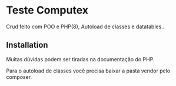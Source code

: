 # Teste Computex

Crud feito com POO e PHP(8), Autoload de classes e datatables..

## Installation

Muitas dúvidas podem ser tiradas na documentação do PHP.

Para o autoload de classes você precisa baixar a pasta vendor pelo composer.
